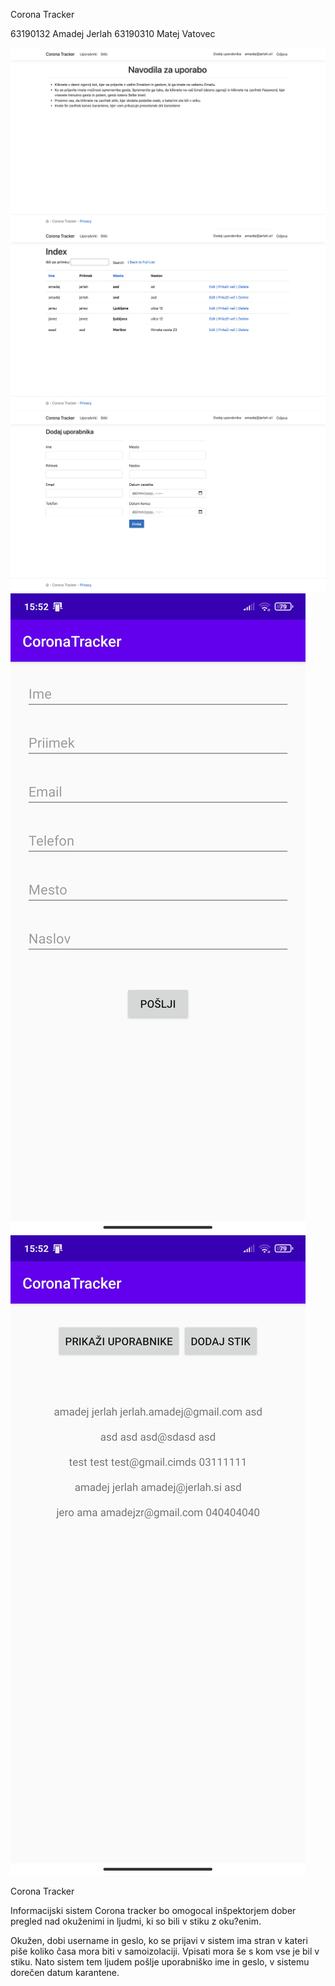 Corona Tracker


63190132 Amadej Jerlah
63190310 Matej Vatovec 




![Screenshot](screen1.png)
![Screenshot](screen2.png)
![Screenshot](screen3.png)
![Screenshot](skrin.jpg)
![Screenshot](1610549737913.jpg)








Corona Tracker

Informacijski sistem Corona tracker bo omogocal inšpektorjem dober pregled nad okuženimi in ljudmi, ki so bili v stiku z oku?enim. 

Okužen, dobi username in geslo, ko se prijavi v sistem ima stran v kateri piše koliko časa mora biti v samoizolaciji. Vpisati mora še s kom vse je bil v stiku. Nato sistem tem ljudem pošlje uporabniško ime in geslo, v sistemu  dorečen datum karantene.
